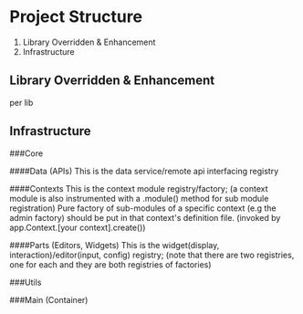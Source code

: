 Project Structure
=================
1. Library Overridden & Enhancement
2. Infrastructure


Library Overridden & Enhancement
--------------------------------
per lib


Infrastructure
--------------

###Core

####Data (APIs)
This is the data service/remote api interfacing registry

####Contexts
This is the context module registry/factory; (a context module is also instrumented with a .module() method for sub module registration)
Pure factory of sub-modules of a specific context (e.g the admin factory) should be put in that context's definition file. (invoked by app.Context.[your context].create())

####Parts (Editors, Widgets)
This is the widget(display, interaction)/editor(input, config) registry; (note that there are two registries, one for each and they are both registries of factories)

###Utils

###Main (Container)